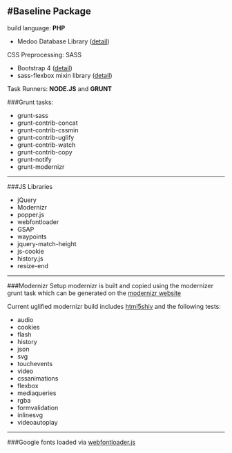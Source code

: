 #Baseline Package
---
build language: **PHP**

 - Medoo Database Library ([detail](http://medoo.in))
 
 CSS Preprocessing: SASS
 - Bootstrap 4 ([detail](http://getbootstrap.com/)) 
 - sass-flexbox mixin library ([detail](https://work.smarchal.com/sass-flexbox/))

Task Runners: **NODE.JS** and **GRUNT**

###Grunt tasks:
 - grunt-sass
 - grunt-contrib-concat
 - grunt-contrib-cssmin
 - grunt-contrib-uglify
 - grunt-contrib-watch
 - grunt-contrib-copy
 - grunt-notify
 - grunt-modernizr

-------
###JS Libraries
 - jQuery
 - Modernizr
 - popper.js
 - webfontloader
 - GSAP
 - waypoints
 - jquery-match-height
 - js-cookie
 - history.js
 - resize-end

-------
###Modernizr Setup
modernizr is built and copied using the modernizer grunt task which can be generated on the [modernizr website](https://modernizr.com/download?setclasses)

Current uglified modernizr build includes [html5shiv](https://github.com/aFarkas/html5shiv/) and the following tests:

 - audio
 - cookies
 - flash
 - history
 - json
 - svg
 - touchevents
 - video
 - cssanimations
 - flexbox
 - mediaqueries
 - rgba
 - formvalidation
 - inlinesvg
 - videoautoplay

-------
###Google fonts
loaded via [webfontloader.js](https://github.com/typekit/webfontloader)